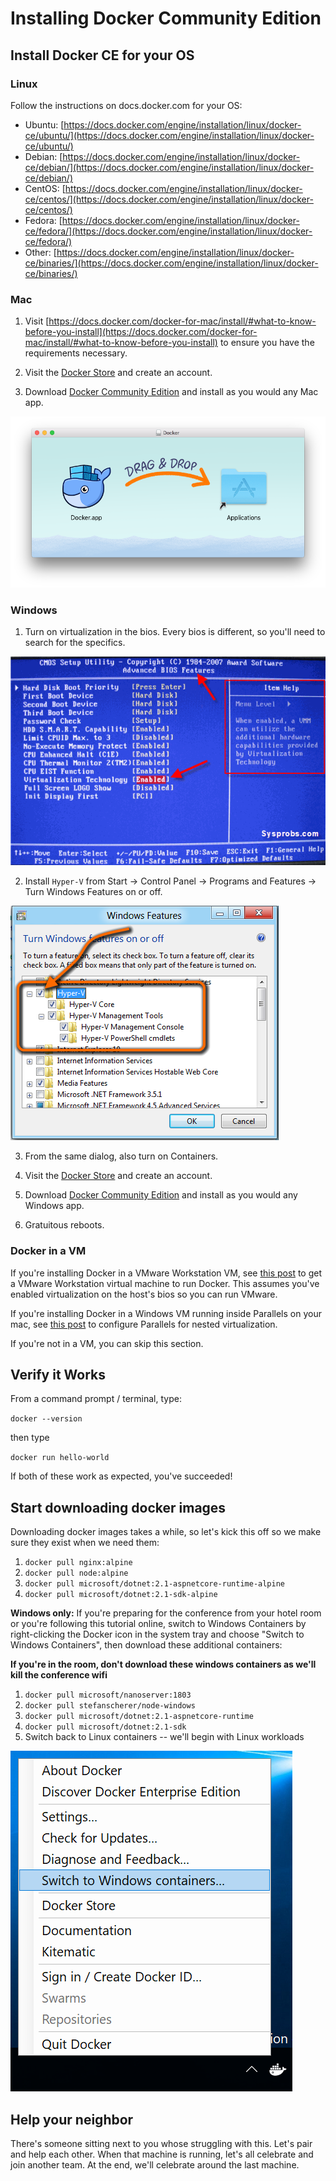 Installing Docker Community Edition
===================================

Install Docker CE for your OS
-----------------------------

### Linux

Follow the instructions on docs.docker.com for your OS:

- Ubuntu: [https://docs.docker.com/engine/installation/linux/docker-ce/ubuntu/](https://docs.docker.com/engine/installation/linux/docker-ce/ubuntu/)
- Debian: [https://docs.docker.com/engine/installation/linux/docker-ce/debian/](https://docs.docker.com/engine/installation/linux/docker-ce/debian/)
- CentOS: [https://docs.docker.com/engine/installation/linux/docker-ce/centos/](https://docs.docker.com/engine/installation/linux/docker-ce/centos/)
- Fedora: [https://docs.docker.com/engine/installation/linux/docker-ce/fedora/](https://docs.docker.com/engine/installation/linux/docker-ce/fedora/)
- Other: [https://docs.docker.com/engine/installation/linux/docker-ce/binaries/](https://docs.docker.com/engine/installation/linux/docker-ce/binaries/)


### Mac

1. Visit [https://docs.docker.com/docker-for-mac/install/#what-to-know-before-you-install](https://docs.docker.com/docker-for-mac/install/#what-to-know-before-you-install) to ensure you have the requirements necessary.

2. Visit the [Docker Store](https://store.docker.com/) and create an account.

3. Download [Docker Community Edition](https://store.docker.com/search?offering=community&type=edition) and install as you would any Mac app.

![Mac Install](mac.png)


### Windows

1. Turn on virtualization in the bios.  Every bios is different, so you'll need to search for the specifics.

![Windows Install](windows.gif)

2. Install `Hyper-V` from Start -> Control Panel -> Programs and Features -> Turn Windows Features on or off.

![Hyper-V](hyperv.png)

3. From the same dialog, also turn on Containers.

4. Visit the [Docker Store](https://store.docker.com/) and create an account.

5. Download [Docker Community Edition](https://store.docker.com/search?offering=community&type=edition) and install as you would any Windows app.

6. Gratuitous reboots.


### Docker in a VM

If you're installing Docker in a VMware Workstation VM, see [this post](https://communities.vmware.com/thread/498837) to get a VMware Workstation virtual machine to run Docker.  This assumes you've enabled virtualization on the host's bios so you can run VMware.

If you're installing Docker in a Windows VM running inside Parallels on your mac, see [this post](http://tattoocoder.com/configure-docker-for-windows-under-parallels/) to configure Parallels for nested virtualization.

If you're not in a VM, you can skip this section.


Verify it Works
---------------

From a command prompt / terminal, type:

`docker --version`

then type

`docker run hello-world`

If both of these work as expected, you've succeeded!


Start downloading docker images
-------------------------------

Downloading docker images takes a while, so let's kick this off so we make sure they exist when we need them:

1. `docker pull nginx:alpine`
2. `docker pull node:alpine`
3. `docker pull microsoft/dotnet:2.1-aspnetcore-runtime-alpine`
4. `docker pull microsoft/dotnet:2.1-sdk-alpine`

**Windows only:** If you're preparing for the conference from your hotel room or you're following this tutorial online, switch to Windows Containers by right-clicking the Docker icon in the system tray and choose "Switch to Windows Containers", then download these additional containers:

**If you're in the room, don't download these windows containers as we'll kill the conference wifi**

1. `docker pull microsoft/nanoserver:1803`
2. `docker pull stefanscherer/node-windows`
3. `docker pull microsoft/dotnet:2.1-aspnetcore-runtime`
4. `docker pull microsoft/dotnet:2.1-sdk`
5. Switch back to Linux containers -- we'll begin with Linux workloads

![Switch to Windows Containers](switch-to-windows.png)


Help your neighbor
------------------

There's someone sitting next to you whose struggling with this.  Let's pair and help each other.  When that machine is running, let's all celebrate and join another team.  At the end, we'll celebrate around the last machine.
